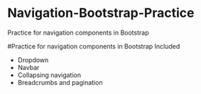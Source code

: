 # Navigation-Bootstrap-Practice
Practice for navigation components in Bootstrap

#Practice for navigation components in Bootstrap Included
- Dropdown
- Navbar
- Collapsing navigation
- Breadcrumbs and pagination
